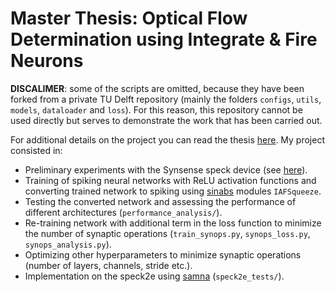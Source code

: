 # Master Thesis: Optical Flow Determination using Integrate & Fire Neurons
**DISCALIMER**: some of the scripts are omitted, because they have been forked from a private TU Delft repository (mainly the folders `configs`, `utils`, `models`, `dataloader` and `loss`). 
For this reason, this repository cannot be used directly but serves to demonstrate the work that has been carried out.

For additional details on the project you can read the thesis [here](https://github.com/frabranca/master-thesis-final/blob/master/Optical_Flow_Determination_using_Neuromorphic_Hardware_with_Integrate_and_Fire_Neurons.pdf).
My project consisted in:

- Preliminary experiments with the Synsense speck device (see [here](https://github.com/frabranca/master-thesis-preliminary)).
- Training of spiking neural networks with ReLU activation functions and converting trained network to spiking using [sinabs](https://sinabs.readthedocs.io/en/v2.0.0/) modules `IAFSqueeze`.
- Testing the converted network and assessing the performance of different architectures (`performance_analysis/`).
- Re-training network with additional term in the loss function to minimize the number of synaptic operations (`train_synops.py`, `synops_loss.py`, `synops_analysis.py`).
- Optimizing other hyperparameters to minimize synaptic operations (number of layers, channels, stride etc.).
- Implementation on the speck2e using [samna](https://synsense-sys-int.gitlab.io/samna/) (`speck2e_tests/`).


